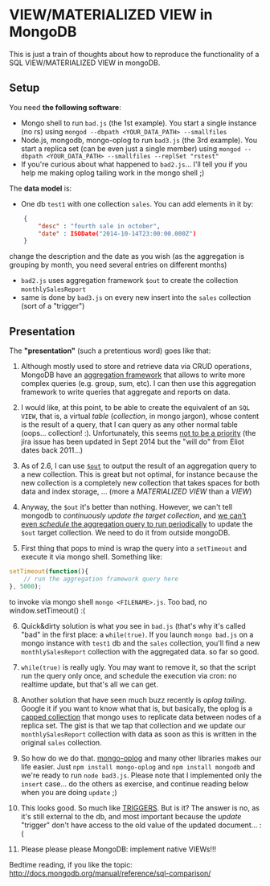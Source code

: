 # VIEW/MATERIALIZED VIEW in MongoDB

This is just a train of thoughts about how to reproduce the functionality of a SQL VIEW/MATERIALIZED VIEW in mongoDB.


## Setup

You need **the following software**:
- Mongo shell to run `bad.js` (the 1st example).
  You start a single instance (no rs) using `mongod --dbpath <YOUR_DATA_PATH> --smallfiles`
- Node.js, mongodb, mongo-oplog to run `bad3.js` (the 3rd example).
  You start a replica set (can be even just a single member) using `mongod --dbpath <YOUR_DATA_PATH> --smallfiles --replSet "rstest"`
- If you're curious about what happened to `bad2.js`... I'll tell you if you help me making oplog tailing work in the mongo shell ;)

The **data model** is:
- One db `test1` with one collection `sales`.
  You can add elements in it by:
```json
    {
        "desc" : "fourth sale in october",
        "date" : ISODate("2014-10-14T23:00:00.000Z")
    }
```
  change the description and the date as you wish (as the aggregation is grouping by month, you need several entries on different months)
- `bad2.js` uses aggregation framework `$out` to create the collection `monthlySalesReport`
- same is done by `bad3.js` on every new insert into the `sales` collection (sort of a "trigger")

## Presentation
The **"presentation"** (such a pretentious word) goes like that:

1. Although mostly used to store and retrieve data via CRUD operations, MongoDB have an [aggregation framework](http://docs.mongodb.org/manual/core/aggregation-pipeline/) that allows to write more complex queries (e.g. group, sum, etc).
I can then use this aggregation framework to write queries that aggregate and reports on data.

2. I would like, at this point, to be able to create the equivalent of an `SQL VIEW`, that is, a virtual _table_ (_collection_, in mongo jargon), whose content is the result of a query, that I can query as any other normal table (oops... collection! :). Unfortunately, this seems [not to be a priority](https://jira.mongodb.org/browse/SERVER-142?focusedCommentId=73119&page=com.atlassian.jira.plugin.system.issuetabpanels:comment-tabpanel#comment-73119) (the jira issue has been updated in Sept 2014 but the "will do" from Eliot dates back 2011...) 

3. As of 2.6, I can use [`$out`](http://docs.mongodb.org/manual/reference/operator/aggregation/out/) to output the result of an aggregation query to a new collection. This is great but not optimal, for instance because the new collection is a completely new collection that takes spaces for both data and index storage, ... (more a _MATERIALIZED VIEW_ than a _VIEW_)

4. Anyway, the `$out` it's better than nothing. However, we can't tell mongodb to _continuously update the target collection_, and [we can't even _schedule_ the aggregation query to run periodically](https://jira.mongodb.org/browse/SERVER-2573) to update the `$out` target collection. We need to do it from outside mongoDB.

5. First thing that pops to mind is wrap the query into a `setTimeout` and execute it via mongo shell. Something like:
  ```javascript
  setTimeout(function(){
      // run the aggregation framework query here
  }, 5000);
  ```
  to invoke via mongo shell `mongo <FILENAME>.js`. Too bad, no window.setTimeout() :(

6. Quick&dirty solution is what you see in `bad.js` (that's why it's called "bad" in the first place: a `while(true)`. If you launch `mongo bad.js` on a mongo instance with `test1` db and the `sales` collection, you'll find a new `monthlySalesReport` collection with the aggregated data. so far so good.
 
7. `while(true)` is really ugly. You may want to remove it, so that the script run the query only once, and schedule the execution via cron: no realtime update, but that's all we can get. 

8. Another solution that have seen much buzz recently is _oplog tailing_. Google it if you want to know what that is, but basically, the oplog is a [capped collection](http://docs.mongodb.org/manual/core/capped-collections/) that mongo uses to replicate data between nodes of a replica set. The gist is that we tap that collection and we update our `monthlySalesReport` collection with data as soon as this is written in the original `sales` collection.

9. So how do we do that. [mongo-oplog](https://github.com/cayasso/mongo-oplog) and many other libraries makes our life easier. Just `npm install mongo-oplog` and `npm install mongodb` and we're ready to run `node bad3.js`. Please note that I implemented only the `insert` case... do the others as exercise, and continue reading below when you are doing `update` ;)

10. This looks good. So much like [TRIGGERS](http://www.postgresql.org/docs/9.3/static/sql-createtrigger.html). But is it? The answer is no, as it's still external to the db, and most important because the _update_ "trigger" don't have access to the old value of the updated document... :(

11. Please please please MongoDB: implement native VIEWs!!!

Bedtime reading, if you like the topic: http://docs.mongodb.org/manual/reference/sql-comparison/
